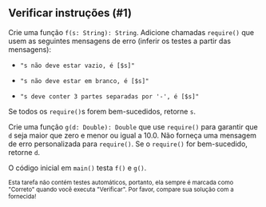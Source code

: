 ## Verificar instruções (#1)

Crie uma função `f(s: String): String`. Adicione chamadas `require()` que usem as
seguintes mensagens de erro (inferir os testes a partir das mensagens):

- `"s não deve estar vazio, é [$s]"`

- `"s não deve estar em branco, é [$s]"`

- `"s deve conter 3 partes separadas por '-', é [$s]"`

Se todos os `require()`s forem bem-sucedidos, retorne `s`.

Crie uma função `g(d: Double): Double` que use `require()` para garantir que
`d` seja maior que zero e menor ou igual a 10.0. Não forneça uma mensagem de erro
personalizada para `require()`. Se o `require()` for bem-sucedido, retorne `d`.

O código inicial em `main()` testa `f()` e `g()`.

<sub> Esta tarefa não contém testes automáticos,
portanto, ela sempre é marcada como "Correto" quando você executa "Verificar".
Por favor, compare sua solução com a fornecida! </sub>